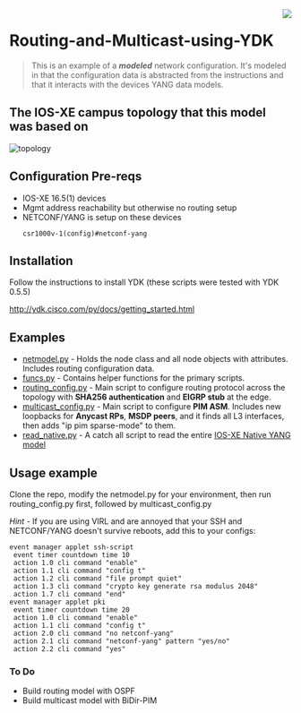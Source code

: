 <img src="https://user-images.githubusercontent.com/1143921/28404945-020c2d66-6cc7-11e7-8829-8129b7eb5ce6.png" align="right" />

# Routing-and-Multicast-using-YDK

> This is an example of a ***modeled*** network configuration.  It's modeled in that the configuration data is abstracted from the instructions and that it interacts with the devices YANG data models.


## The IOS-XE campus topology that this model was based on
![topology](https://user-images.githubusercontent.com/1143921/28403228-8b04ae02-6cbf-11e7-8f57-e7e91595cd18.png)




## Configuration Pre-reqs
* IOS-XE 16.5(1) devices
* Mgmt address reachability but otherwise no routing setup
* NETCONF/YANG is setup on these devices
  ```
  csr1000v-1(config)#netconf-yang
  ```
 
## Installation

Follow the instructions to install YDK (these scripts were tested with YDK 0.5.5)

http://ydk.cisco.com/py/docs/getting_started.html

## Examples
- [netmodel.py](https://github.com/rkido/Routing-and-Multicast-using-YDK/blob/master/netmodel.py) - Holds the node class and all node objects with attributes.  Includes routing configuration data.
- [funcs.py](https://github.com/rkido/Routing-and-Multicast-using-YDK/blob/master/funcs.py) - Contains helper functions for the primary scripts.
- [routing_config.py](https://github.com/rkido/Routing-and-Multicast-using-YDK/blob/master/routing_config.py) - Main script to configure routing protocol across the topology with **SHA256 authentication** and **EIGRP stub** at the edge.
- [multicast_config.py](https://github.com/rkido/Routing-and-Multicast-using-YDK/blob/master/multicast_config.py) - Main script to configure **PIM ASM**.  Includes new loopbacks for **Anycast RPs**, **MSDP peers**, and it finds all L3 interfaces, then adds "ip pim sparse-mode" to them.
- [read_native.py](https://github.com/rkido/Routing-and-Multicast-using-YDK/blob/master/read_native.py) - A catch all script to read the entire [IOS-XE Native YANG model](https://github.com/YangModels/yang/blob/master/vendor/cisco/xe/1651/Cisco-IOS-XE-native.yang)
## Usage example

Clone the repo, modify the netmodel.py for your environment, then run routing_config.py first, followed by multicast_config.py

*Hint* - If you are using VIRL and are annoyed that your SSH and NETCONF/YANG doesn't survive reboots, add this to your configs:
```
event manager applet ssh-script
 event timer countdown time 10
 action 1.0 cli command "enable"
 action 1.1 cli command "config t"
 action 1.2 cli command "file prompt quiet"
 action 1.3 cli command "crypto key generate rsa modulus 2048"
 action 1.7 cli command "end"
event manager applet pki
 event timer countdown time 20
 action 1.0 cli command "enable"
 action 1.1 cli command "config t"
 action 2.0 cli command "no netconf-yang"
 action 2.1 cli command "netconf-yang" pattern "yes/no"
 action 2.2 cli command "yes"
```

### To Do
- Build routing model with OSPF
- Build multicast model with BiDir-PIM

